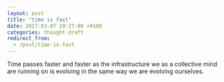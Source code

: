 ```yaml
---
layout: post
title: "time is fast"
date: 2017-03-07 19:27:08 +0100
categories: thought draft
redirect_from:
  - /post/time-is-fast
---
```


Time passes faster and faster as the infrastructure we as a collective mind are running on is evolving in the same way we are evolving ourselves.